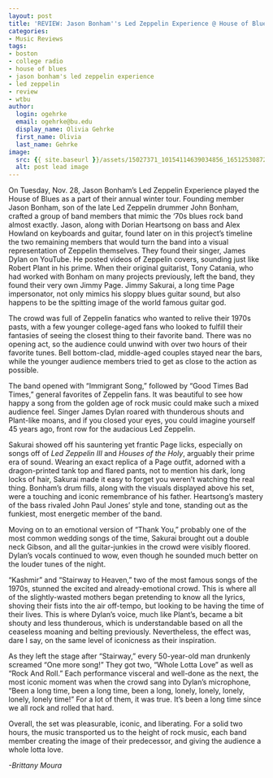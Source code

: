 ```yaml
---
layout: post
title: 'REVIEW: Jason Bonham''s Led Zeppelin Experience @ House of Blues 11/28'
categories:
- Music Reviews
tags:
- boston
- college radio
- house of blues
- jason bonham's led zeppelin experience
- led zeppelin
- review
- wtbu
author:
  login: ogehrke
  email: ogehrke@bu.edu
  display_name: Olivia Gehrke
  first_name: Olivia
  last_name: Gehrke
image:
  src: {{ site.baseurl }}/assets/15027371_10154114639034856_1651253087234316206_n-636x242.png
  alt: post lead image
---
```


On Tuesday, Nov. 28, Jason Bonham’s Led Zeppelin Experience played the House of Blues as a part of their annual winter tour. Founding member Jason Bonham, son of the late Led Zeppelin drummer John Bonham, crafted a group of band members that mimic the ‘70s blues rock band almost exactly. Jason, along with Dorian Heartsong on bass and Alex Howland on keyboards and guitar, found later on in this project’s timeline the two remaining members that would turn the band into a visual representation of Zeppelin themselves. They found their singer, James Dylan on YouTube. He posted videos of Zeppelin covers, sounding just like Robert Plant in his prime. When their original guitarist, Tony Catania, who had worked with Bonham on many projects previously, left the band, they found their very own Jimmy Page. Jimmy Sakurai, a long time Page impersonator, not only mimics his sloppy blues guitar sound, but also happens to be the spitting image of the world famous guitar god.

The crowd was full of Zeppelin fanatics who wanted to relive their 1970s pasts, with a few younger college-aged fans who looked to fulfill their fantasies of seeing the closest thing to their favorite band. There was no opening act, so the audience could unwind with over two hours of their favorite tunes. Bell bottom-clad, middle-aged couples stayed near the bars, while the younger audience members tried to get as close to the action as possible.

The band opened with “Immigrant Song,” followed by “Good Times Bad Times,” general favorites of Zeppelin fans. It was beautiful to see how happy a song from the golden age of rock music could make such a mixed audience feel. Singer James Dylan roared with thunderous shouts and Plant-like moans, and if you closed your eyes, you could imagine yourself 45 years ago, front row for the audacious Led Zeppelin.

Sakurai showed off his sauntering yet frantic Page licks, especially on songs off of _Led Zeppelin III_ and _Houses of the Holy_, arguably their prime era of sound. Wearing an exact replica of a Page outfit, adorned with a dragon-printed tank top and flared pants, not to mention his dark, long locks of hair, Sakurai made it easy to forget you weren’t watching the real thing. Bonham’s drum fills, along with the visuals displayed above his set, were a touching and iconic remembrance of his father. Heartsong’s mastery of the bass rivaled John Paul Jones’ style and tone, standing out as the funkiest, most energetic member of the band.

Moving on to an emotional version of “Thank You,” probably one of the most common wedding songs of the time, Sakurai brought out a double neck Gibson, and all the guitar-junkies in the crowd were visibly floored. Dylan’s vocals continued to wow, even though he sounded much better on the louder tunes of the night.

“Kashmir” and “Stairway to Heaven,” two of the most famous songs of the 1970s, stunned the excited and already-emotional crowd. This is where all of the slightly-wasted mothers began pretending to know all the lyrics, shoving their fists into the air off-tempo, but looking to be having the time of their lives. This is where Dylan’s voice, much like Plant’s, became a bit shouty and less thunderous, which is understandable based on all the ceaseless moaning and belting previously. Nevertheless, the effect was, dare I say, on the same level of iconicness as their inspiration.

As they left the stage after “Stairway,” every 50-year-old man drunkenly screamed “One more song!” They got two, “Whole Lotta Love” as well as “Rock And Roll.” Each performance visceral and well-done as the next, the most iconic moment was when the crowd sang into Dylan’s microphone, “Been a long time, been a long time, been a long, lonely, lonely, lonely, lonely, lonely time!” For a lot of them, it was true. It’s been a long time since we all rock and rolled that hard.

Overall, the set was pleasurable, iconic, and liberating. For a solid two hours, the music transported us to the height of rock music, each band member creating the image of their predecessor, and giving the audience a whole lotta love.

_\-Brittany Moura_